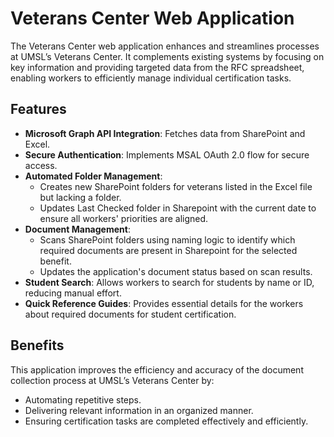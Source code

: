 # Veterans Center Web Application

The Veterans Center web application enhances and streamlines processes at UMSL’s Veterans Center. It complements existing systems by focusing on key information and providing targeted data from the RFC spreadsheet, enabling workers to efficiently manage individual certification tasks.

## Features
- **Microsoft Graph API Integration**: Fetches data from SharePoint and Excel.
- **Secure Authentication**: Implements MSAL OAuth 2.0 flow for secure access.
- **Automated Folder Management**:
  - Creates new SharePoint folders for veterans listed in the Excel file but lacking a folder.
  - Updates Last Checked folder in Sharepoint with the current date to ensure all workers' priorities are aligned.
- **Document Management**:
  - Scans SharePoint folders using naming logic to identify which required documents are present in Sharepoint for the selected benefit.
  - Updates the application's document status based on scan results.
- **Student Search**: Allows workers to search for students by name or ID, reducing manual effort.
- **Quick Reference Guides**: Provides essential details for the workers about required documents for student certification.

## Benefits
This application improves the efficiency and accuracy of the document collection process at UMSL’s Veterans Center by:
- Automating repetitive steps.
- Delivering relevant information in an organized manner.
- Ensuring certification tasks are completed effectively and efficiently.
